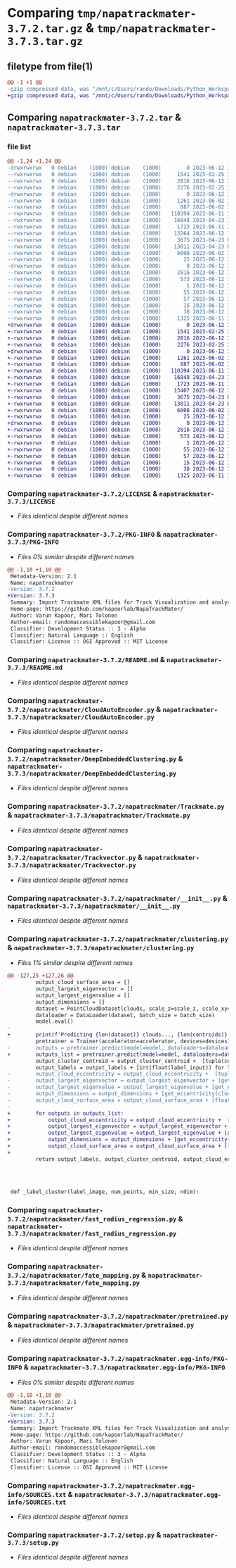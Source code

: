 # Comparing `tmp/napatrackmater-3.7.2.tar.gz` & `tmp/napatrackmater-3.7.3.tar.gz`

## filetype from file(1)

```diff
@@ -1 +1 @@
-gzip compressed data, was "/mnt/c/Users/rando/Downloads/Python_Workspace/NapaTrackMater/dist/.tmp-btysop2f/napatrackmater-3.7.2.tar", last modified: Mon Jun 12 12:02:17 2023, max compression
+gzip compressed data, was "/mnt/c/Users/rando/Downloads/Python_Workspace/NapaTrackMater/dist/.tmp-07gw48r1/napatrackmater-3.7.3.tar", last modified: Mon Jun 12 14:14:09 2023, max compression
```

## Comparing `napatrackmater-3.7.2.tar` & `napatrackmater-3.7.3.tar`

### file list

```diff
@@ -1,24 +1,24 @@
-drwxrwxrwx   0 debian    (1000) debian    (1000)        0 2023-06-12 12:02:17.837670 napatrackmater-3.7.2/
--rwxrwxrwx   0 debian    (1000) debian    (1000)     1541 2023-02-25 13:00:46.000000 napatrackmater-3.7.2/LICENSE
--rwxrwxrwx   0 debian    (1000) debian    (1000)     2816 2023-06-12 12:02:17.835448 napatrackmater-3.7.2/PKG-INFO
--rwxrwxrwx   0 debian    (1000) debian    (1000)     2276 2023-02-25 13:36:08.000000 napatrackmater-3.7.2/README.md
-drwxrwxrwx   0 debian    (1000) debian    (1000)        0 2023-06-12 12:02:17.672942 napatrackmater-3.7.2/napatrackmater/
--rwxrwxrwx   0 debian    (1000) debian    (1000)     1261 2023-06-02 10:49:22.000000 napatrackmater-3.7.2/napatrackmater/CloudAutoEncoder.py
--rwxrwxrwx   0 debian    (1000) debian    (1000)      887 2023-06-02 10:42:27.000000 napatrackmater-3.7.2/napatrackmater/DeepEmbeddedClustering.py
--rwxrwxrwx   0 debian    (1000) debian    (1000)   110394 2023-06-11 19:02:37.000000 napatrackmater-3.7.2/napatrackmater/Trackmate.py
--rwxrwxrwx   0 debian    (1000) debian    (1000)    16848 2023-04-23 10:20:11.000000 napatrackmater-3.7.2/napatrackmater/Trackvector.py
--rwxrwxrwx   0 debian    (1000) debian    (1000)     1723 2023-06-11 17:28:48.000000 napatrackmater-3.7.2/napatrackmater/__init__.py
--rwxrwxrwx   0 debian    (1000) debian    (1000)    13264 2023-06-12 12:01:31.000000 napatrackmater-3.7.2/napatrackmater/clustering.py
--rwxrwxrwx   0 debian    (1000) debian    (1000)     3675 2023-04-23 07:54:27.000000 napatrackmater-3.7.2/napatrackmater/fast_radius_regression.py
--rwxrwxrwx   0 debian    (1000) debian    (1000)    13011 2023-04-23 09:37:34.000000 napatrackmater-3.7.2/napatrackmater/fate_mapping.py
--rwxrwxrwx   0 debian    (1000) debian    (1000)     6008 2023-06-02 10:44:48.000000 napatrackmater-3.7.2/napatrackmater/pretrained.py
--rwxrwxrwx   0 debian    (1000) debian    (1000)       25 2023-06-12 12:01:36.000000 napatrackmater-3.7.2/napatrackmater/version.py
-drwxrwxrwx   0 debian    (1000) debian    (1000)        0 2023-06-12 12:02:17.810264 napatrackmater-3.7.2/napatrackmater.egg-info/
--rwxrwxrwx   0 debian    (1000) debian    (1000)     2816 2023-06-12 12:02:16.000000 napatrackmater-3.7.2/napatrackmater.egg-info/PKG-INFO
--rwxrwxrwx   0 debian    (1000) debian    (1000)      573 2023-06-12 12:02:17.000000 napatrackmater-3.7.2/napatrackmater.egg-info/SOURCES.txt
--rwxrwxrwx   0 debian    (1000) debian    (1000)        1 2023-06-12 12:02:16.000000 napatrackmater-3.7.2/napatrackmater.egg-info/dependency_links.txt
--rwxrwxrwx   0 debian    (1000) debian    (1000)       55 2023-06-12 12:02:16.000000 napatrackmater-3.7.2/napatrackmater.egg-info/entry_points.txt
--rwxrwxrwx   0 debian    (1000) debian    (1000)       57 2023-06-12 12:02:16.000000 napatrackmater-3.7.2/napatrackmater.egg-info/requires.txt
--rwxrwxrwx   0 debian    (1000) debian    (1000)       15 2023-06-12 12:02:16.000000 napatrackmater-3.7.2/napatrackmater.egg-info/top_level.txt
--rwxrwxrwx   0 debian    (1000) debian    (1000)       38 2023-06-12 12:02:17.839022 napatrackmater-3.7.2/setup.cfg
--rwxrwxrwx   0 debian    (1000) debian    (1000)     1325 2023-06-11 13:21:48.000000 napatrackmater-3.7.2/setup.py
+drwxrwxrwx   0 debian    (1000) debian    (1000)        0 2023-06-12 14:14:09.765534 napatrackmater-3.7.3/
+-rwxrwxrwx   0 debian    (1000) debian    (1000)     1541 2023-02-25 13:00:46.000000 napatrackmater-3.7.3/LICENSE
+-rwxrwxrwx   0 debian    (1000) debian    (1000)     2816 2023-06-12 14:14:09.761533 napatrackmater-3.7.3/PKG-INFO
+-rwxrwxrwx   0 debian    (1000) debian    (1000)     2276 2023-02-25 13:36:08.000000 napatrackmater-3.7.3/README.md
+drwxrwxrwx   0 debian    (1000) debian    (1000)        0 2023-06-12 14:14:09.589459 napatrackmater-3.7.3/napatrackmater/
+-rwxrwxrwx   0 debian    (1000) debian    (1000)     1261 2023-06-02 10:49:22.000000 napatrackmater-3.7.3/napatrackmater/CloudAutoEncoder.py
+-rwxrwxrwx   0 debian    (1000) debian    (1000)      887 2023-06-02 10:42:27.000000 napatrackmater-3.7.3/napatrackmater/DeepEmbeddedClustering.py
+-rwxrwxrwx   0 debian    (1000) debian    (1000)   110394 2023-06-11 19:02:37.000000 napatrackmater-3.7.3/napatrackmater/Trackmate.py
+-rwxrwxrwx   0 debian    (1000) debian    (1000)    16848 2023-04-23 10:20:11.000000 napatrackmater-3.7.3/napatrackmater/Trackvector.py
+-rwxrwxrwx   0 debian    (1000) debian    (1000)     1723 2023-06-11 17:28:48.000000 napatrackmater-3.7.3/napatrackmater/__init__.py
+-rwxrwxrwx   0 debian    (1000) debian    (1000)    13407 2023-06-12 14:11:53.000000 napatrackmater-3.7.3/napatrackmater/clustering.py
+-rwxrwxrwx   0 debian    (1000) debian    (1000)     3675 2023-04-23 07:54:27.000000 napatrackmater-3.7.3/napatrackmater/fast_radius_regression.py
+-rwxrwxrwx   0 debian    (1000) debian    (1000)    13011 2023-04-23 09:37:34.000000 napatrackmater-3.7.3/napatrackmater/fate_mapping.py
+-rwxrwxrwx   0 debian    (1000) debian    (1000)     6008 2023-06-02 10:44:48.000000 napatrackmater-3.7.3/napatrackmater/pretrained.py
+-rwxrwxrwx   0 debian    (1000) debian    (1000)       25 2023-06-12 14:13:48.000000 napatrackmater-3.7.3/napatrackmater/version.py
+drwxrwxrwx   0 debian    (1000) debian    (1000)        0 2023-06-12 14:14:09.736240 napatrackmater-3.7.3/napatrackmater.egg-info/
+-rwxrwxrwx   0 debian    (1000) debian    (1000)     2816 2023-06-12 14:14:08.000000 napatrackmater-3.7.3/napatrackmater.egg-info/PKG-INFO
+-rwxrwxrwx   0 debian    (1000) debian    (1000)      573 2023-06-12 14:14:09.000000 napatrackmater-3.7.3/napatrackmater.egg-info/SOURCES.txt
+-rwxrwxrwx   0 debian    (1000) debian    (1000)        1 2023-06-12 14:14:08.000000 napatrackmater-3.7.3/napatrackmater.egg-info/dependency_links.txt
+-rwxrwxrwx   0 debian    (1000) debian    (1000)       55 2023-06-12 14:14:08.000000 napatrackmater-3.7.3/napatrackmater.egg-info/entry_points.txt
+-rwxrwxrwx   0 debian    (1000) debian    (1000)       57 2023-06-12 14:14:08.000000 napatrackmater-3.7.3/napatrackmater.egg-info/requires.txt
+-rwxrwxrwx   0 debian    (1000) debian    (1000)       15 2023-06-12 14:14:08.000000 napatrackmater-3.7.3/napatrackmater.egg-info/top_level.txt
+-rwxrwxrwx   0 debian    (1000) debian    (1000)       38 2023-06-12 14:14:09.766531 napatrackmater-3.7.3/setup.cfg
+-rwxrwxrwx   0 debian    (1000) debian    (1000)     1325 2023-06-11 13:21:48.000000 napatrackmater-3.7.3/setup.py
```

### Comparing `napatrackmater-3.7.2/LICENSE` & `napatrackmater-3.7.3/LICENSE`

 * *Files identical despite different names*

### Comparing `napatrackmater-3.7.2/PKG-INFO` & `napatrackmater-3.7.3/PKG-INFO`

 * *Files 0% similar despite different names*

```diff
@@ -1,10 +1,10 @@
 Metadata-Version: 2.1
 Name: napatrackmater
-Version: 3.7.2
+Version: 3.7.3
 Summary: Import Trackmate XML files for Track Visualization and analysis in Napari.
 Home-page: https://github.com/kapoorlab/NapaTrackMater/
 Author: Varun Kapoor, Mari Tolonen
 Author-email: randomaccessiblekapoor@gmail.com
 Classifier: Development Status :: 3 - Alpha
 Classifier: Natural Language :: English
 Classifier: License :: OSI Approved :: MIT License
```

### Comparing `napatrackmater-3.7.2/README.md` & `napatrackmater-3.7.3/README.md`

 * *Files identical despite different names*

### Comparing `napatrackmater-3.7.2/napatrackmater/CloudAutoEncoder.py` & `napatrackmater-3.7.3/napatrackmater/CloudAutoEncoder.py`

 * *Files identical despite different names*

### Comparing `napatrackmater-3.7.2/napatrackmater/DeepEmbeddedClustering.py` & `napatrackmater-3.7.3/napatrackmater/DeepEmbeddedClustering.py`

 * *Files identical despite different names*

### Comparing `napatrackmater-3.7.2/napatrackmater/Trackmate.py` & `napatrackmater-3.7.3/napatrackmater/Trackmate.py`

 * *Files identical despite different names*

### Comparing `napatrackmater-3.7.2/napatrackmater/Trackvector.py` & `napatrackmater-3.7.3/napatrackmater/Trackvector.py`

 * *Files identical despite different names*

### Comparing `napatrackmater-3.7.2/napatrackmater/__init__.py` & `napatrackmater-3.7.3/napatrackmater/__init__.py`

 * *Files identical despite different names*

### Comparing `napatrackmater-3.7.2/napatrackmater/clustering.py` & `napatrackmater-3.7.3/napatrackmater/clustering.py`

 * *Files 1% similar despite different names*

```diff
@@ -127,25 +127,26 @@
         output_cloud_surface_area = []
         output_largest_eigenvector = []
         output_largest_eigenvalue = []
         output_dimensions = []
         dataset = PointCloudDataset(clouds, scale_z=scale_z, scale_xy=scale_xy)
         dataloader = DataLoader(dataset, batch_size = batch_size)
         model.eval()
-        
+        print(f'Predicting {len(dataset)} clouds..., {len(centroids)} centroids...')
         pretrainer = Trainer(accelerator=accelerator, devices=devices)
-        outputs = pretrainer.predict(model=model, dataloaders=dataloader)
+        outputs_list = pretrainer.predict(model=model, dataloaders=dataloader)
         output_cluster_centroid = output_cluster_centroid +  [tuple(centroid_input) for centroid_input in centroids]
         output_labels = output_labels + [int(float(label_input)) for label_input in labels]
-        output_cloud_eccentricity = output_cloud_eccentricity +  [tuple(get_eccentricity(cloud_input.detach().cpu().numpy()))[0] for cloud_input in outputs]
-        output_largest_eigenvector = output_largest_eigenvector + [get_eccentricity(cloud_input.detach().cpu().numpy())[1] for cloud_input in outputs]
-        output_largest_eigenvalue = output_largest_eigenvalue + [get_eccentricity(cloud_input.detach().cpu().numpy())[2] for cloud_input in outputs]
-        output_dimensions = output_dimensions + [get_eccentricity(cloud_input.detach().cpu().numpy())[3] for cloud_input in outputs]
-        output_cloud_surface_area = output_cloud_surface_area + [float(get_surface_area(cloud_input.detach().cpu().numpy())) for cloud_input in outputs]
-                
+        for outputs in outputs_list:
+            output_cloud_eccentricity = output_cloud_eccentricity +  [tuple(get_eccentricity(cloud_input.detach().cpu().numpy()))[0] for cloud_input in outputs]
+            output_largest_eigenvector = output_largest_eigenvector + [get_eccentricity(cloud_input.detach().cpu().numpy())[1] for cloud_input in outputs]
+            output_largest_eigenvalue = output_largest_eigenvalue + [get_eccentricity(cloud_input.detach().cpu().numpy())[2] for cloud_input in outputs]
+            output_dimensions = output_dimensions + [get_eccentricity(cloud_input.detach().cpu().numpy())[3] for cloud_input in outputs]
+            output_cloud_surface_area = output_cloud_surface_area + [float(get_surface_area(cloud_input.detach().cpu().numpy())) for cloud_input in outputs]
+                    
         return output_labels, output_cluster_centroid, output_cloud_eccentricity, output_largest_eigenvector, output_largest_eigenvalue, output_dimensions, output_cloud_surface_area             
 
 
        
 
 def _label_cluster(label_image, num_points, min_size, ndim):
```

### Comparing `napatrackmater-3.7.2/napatrackmater/fast_radius_regression.py` & `napatrackmater-3.7.3/napatrackmater/fast_radius_regression.py`

 * *Files identical despite different names*

### Comparing `napatrackmater-3.7.2/napatrackmater/fate_mapping.py` & `napatrackmater-3.7.3/napatrackmater/fate_mapping.py`

 * *Files identical despite different names*

### Comparing `napatrackmater-3.7.2/napatrackmater/pretrained.py` & `napatrackmater-3.7.3/napatrackmater/pretrained.py`

 * *Files identical despite different names*

### Comparing `napatrackmater-3.7.2/napatrackmater.egg-info/PKG-INFO` & `napatrackmater-3.7.3/napatrackmater.egg-info/PKG-INFO`

 * *Files 0% similar despite different names*

```diff
@@ -1,10 +1,10 @@
 Metadata-Version: 2.1
 Name: napatrackmater
-Version: 3.7.2
+Version: 3.7.3
 Summary: Import Trackmate XML files for Track Visualization and analysis in Napari.
 Home-page: https://github.com/kapoorlab/NapaTrackMater/
 Author: Varun Kapoor, Mari Tolonen
 Author-email: randomaccessiblekapoor@gmail.com
 Classifier: Development Status :: 3 - Alpha
 Classifier: Natural Language :: English
 Classifier: License :: OSI Approved :: MIT License
```

### Comparing `napatrackmater-3.7.2/napatrackmater.egg-info/SOURCES.txt` & `napatrackmater-3.7.3/napatrackmater.egg-info/SOURCES.txt`

 * *Files identical despite different names*

### Comparing `napatrackmater-3.7.2/setup.py` & `napatrackmater-3.7.3/setup.py`

 * *Files identical despite different names*

